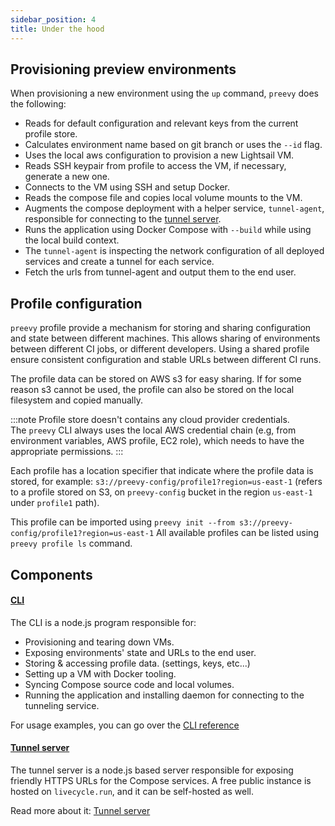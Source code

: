 ```yaml
---
sidebar_position: 4
title: Under the hood
---
```

## Provisioning preview environments

When provisioning a new environment using the `up` command, `preevy` does the following:
- Reads for default configuration and relevant keys from the current profile store.
- Calculates environment name based on git branch or uses the `--id` flag.
- Uses the local aws configuration to provision a new Lightsail VM.
- Reads SSH keypair from profile to access the VM, if necessary, generate a new one.
- Connects to the VM using SSH and setup Docker.
- Reads the compose file and copies local volume mounts to the VM.
- Augments the compose deployment with a helper service, `tunnel-agent`, responsible for connecting to the [tunnel server](/tunnel-server/overview.md).
- Runs the application using Docker Compose with `--build` while using the local build context.
- The `tunnel-agent` is inspecting the network configuration of all deployed services and create a tunnel for each service.
- Fetch the urls from tunnel-agent and output them to the end user.

## Profile configuration

`preevy` profile provide a mechanism for storing and sharing configuration and state between different machines. This allows sharing of environments between different CI jobs, or different developers.
Using a shared profile ensure consistent configuration and stable URLs between different CI runs.

The profile data can be stored on AWS s3 for easy sharing. If for some reason s3 cannot be used, the profile can also be stored on the local filesystem and copied manually.

:::note
Profile store doesn't contains any cloud provider credentials.  
The `preevy` CLI always uses the local AWS credential chain (e.g, from environment variables, AWS profile, EC2 role), which needs to have the appropriate permissions.
:::

Each profile has a location specifier that indicate where the profile data is stored, for example: `s3://preevy-config/profile1?region=us-east-1` (refers to a profile stored on S3, on `preevy-config` bucket in the region `us-east-1` under `profile1` path).

This profile can be imported using `preevy init --from s3://preevy-config/profile1?region=us-east-1`
All available profiles can be listed using `preevy profile ls` command.

## Components

#### [CLI](packages/cli)

The CLI is a node.js program responsible for:

- Provisioning and tearing down VMs.
- Exposing environments' state and URLs to the end user.
- Storing & accessing profile data. (settings, keys, etc...)
- Setting up a VM with Docker tooling.
- Syncing Compose source code and local volumes.
- Running the application and installing daemon for connecting to the tunneling service.

For usage examples, you can go over the [CLI reference](/cli-reference.md)

#### [Tunnel server](packages/tunnel-server)

The tunnel server is a node.js based server responsible for exposing friendly HTTPS URLs for the Compose services.
A free public instance is hosted on `livecycle.run`, and it can be self-hosted as well.

Read more about it: [Tunnel server](/tunnel-server/overview.md)